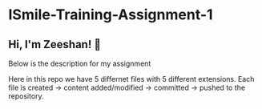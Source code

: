# ISmile-Training-Assignment-1

## Hi, I'm Zeeshan! 👋

Below is the description for my assignment

Here in this repo we have 5 differnet files with 5 different extensions.
Each file is created -> content added/modified -> committed -> pushed to the repository.